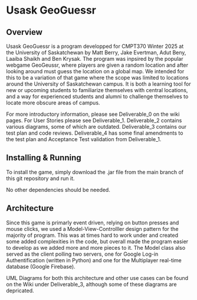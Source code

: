 # Usask GeoGuessr

## Overview
    
Usask GeoGuessr is a program developped for CMPT370 Winter 2025 at the University of Saskatchewan by Matt Berry,
Jake Evertman, Adut Beny, Laaiba Shaikh and Ben Krysak. The program was inpsired by the popular webgame GeoGeussr,
where players are given a random location and after looking around must guess the location on a global map. We 
intended for this to be a variation of that game where the scope was limited to locations around the University
of Saskatchewan campus. It is both a learning tool for new or upcoming students to familiarize themselves with
central locations, and a way for experienced students and alumni to challenge themselves to locate more obscure
areas of campus. 

For more introductory information, please see Deliverable_0 on the wiki pages. For User Stories please see 
Deliverable_1. Deliverable_2 contains various diagrams, some of which are outdated. Deliverable_3 contains
our test plan and code reviews. Deliverable_4 has some final amendments to the test plan and Acceptance Test
validation from Deliverable_1.

## Installing & Running
    
To install the game, simply download the .jar file from the main branch of this git repository and run it.

No other dependencies should be needed.

## Architecture
    
Since this game is primarly event driven, relying on button presses and mouse clicks, we used a Model-View-Controlller
design pattern for the majority of program. This was at times hard to work under and created some added complexities
in the code, but overall made the program easier to develop as we added more and more pieces to it. The Model class
also served as the client polling two servers, one for Google Log-in Authentification (written in Python) 
and one for the Multiplayer real-time database (Google Firebase). 

UML Diagrams for both this architecture and other use cases can be found on the Wiki under Deliverable_3, although
some of these diagrams are depricated.

